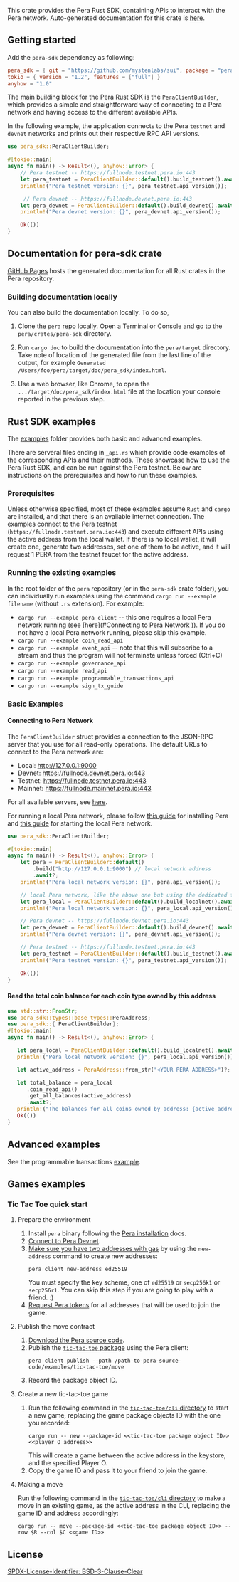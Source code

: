 This crate provides the Pera Rust SDK, containing APIs to interact with the Pera network. Auto-generated documentation for this crate is [here](https://mystenlabs.github.io/pera/pera_sdk/index.html).

## Getting started

Add the `pera-sdk` dependency as following:

```toml
pera_sdk = { git = "https://github.com/mystenlabs/sui", package = "pera-sdk"}
tokio = { version = "1.2", features = ["full"] }
anyhow = "1.0"
```

The main building block for the Pera Rust SDK is the `PeraClientBuilder`, which provides a simple and straightforward way of connecting to a Pera network and having access to the different available APIs.

In the following example, the application connects to the Pera `testnet` and `devnet` networks and prints out their respective RPC API versions.

```rust
use pera_sdk::PeraClientBuilder;

#[tokio::main]
async fn main() -> Result<(), anyhow::Error> {
    // Pera testnet -- https://fullnode.testnet.pera.io:443
    let pera_testnet = PeraClientBuilder::default().build_testnet().await?;
    println!("Pera testnet version: {}", pera_testnet.api_version());

     // Pera devnet -- https://fullnode.devnet.pera.io:443
    let pera_devnet = PeraClientBuilder::default().build_devnet().await?;
    println!("Pera devnet version: {}", pera_devnet.api_version());

    Ok(())
}

```

## Documentation for pera-sdk crate

[GitHub Pages](https://mystenlabs.github.io/pera/pera_sdk/index.html) hosts the generated documentation for all Rust crates in the Pera repository.

### Building documentation locally

You can also build the documentation locally. To do so,

1. Clone the `pera` repo locally. Open a Terminal or Console and go to the `pera/crates/pera-sdk` directory.

1. Run `cargo doc` to build the documentation into the `pera/target` directory. Take note of location of the generated file from the last line of the output, for example `Generated /Users/foo/pera/target/doc/pera_sdk/index.html`.

1. Use a web browser, like Chrome, to open the `.../target/doc/pera_sdk/index.html` file at the location your console reported in the previous step.

## Rust SDK examples

The [examples](https://github.com/MystenLabs/sui/tree/main/crates/pera-sdk/examples) folder provides both basic and advanced examples.

There are serveral files ending in `_api.rs` which provide code examples of the corresponding APIs and their methods. These showcase how to use the Pera Rust SDK, and can be run against the Pera testnet. Below are instructions on the prerequisites and how to run these examples.

### Prerequisites

Unless otherwise specified, most of these examples assume `Rust` and `cargo` are installed, and that there is an available internet connection. The examples connect to the Pera testnet (`https://fullnode.testnet.pera.io:443`) and execute different APIs using the active address from the local wallet. If there is no local wallet, it will create one, generate two addresses, set one of them to be active, and it will request 1 PERA from the testnet faucet for the active address.

### Running the existing examples

In the root folder of the `pera` repository (or in the `pera-sdk` crate folder), you can individually run examples using the command  `cargo run --example filename` (without `.rs` extension). For example:
* `cargo run --example pera_client` -- this one requires a local Pera network running (see [here](#Connecting to Pera Network
)). If you do not have a local Pera network running, please skip this example.
* `cargo run --example coin_read_api`
* `cargo run --example event_api` -- note that this will subscribe to a stream and thus the program will not terminate unless forced (Ctrl+C)
* `cargo run --example governance_api`
* `cargo run --example read_api`
* `cargo run --example programmable_transactions_api`
* `cargo run --example sign_tx_guide`

### Basic Examples

#### Connecting to Pera Network
The `PeraClientBuilder` struct provides a connection to the JSON-RPC server that you use for all read-only operations. The default URLs to connect to the Pera network are:

- Local: http://127.0.0.1:9000
- Devnet: https://fullnode.devnet.pera.io:443
- Testnet: https://fullnode.testnet.pera.io:443
- Mainnet: https://fullnode.mainnet.pera.io:443

For all available servers, see [here](https://pera.io/networkinfo).

For running a local Pera network, please follow [this guide](https://docs.pera.io/build/pera-local-network) for installing Pera and [this guide](https://docs.pera.io/build/pera-local-network#start-the-local-network) for starting the local Pera network.


```rust
use pera_sdk::PeraClientBuilder;

#[tokio::main]
async fn main() -> Result<(), anyhow::Error> {
    let pera = PeraClientBuilder::default()
        .build("http://127.0.0.1:9000") // local network address
        .await?;
    println!("Pera local network version: {}", pera.api_version());

    // local Pera network, like the above one but using the dedicated function
    let pera_local = PeraClientBuilder::default().build_localnet().await?;
    println!("Pera local network version: {}", pera_local.api_version());

    // Pera devnet -- https://fullnode.devnet.pera.io:443
    let pera_devnet = PeraClientBuilder::default().build_devnet().await?;
    println!("Pera devnet version: {}", pera_devnet.api_version());

    // Pera testnet -- https://fullnode.testnet.pera.io:443
    let pera_testnet = PeraClientBuilder::default().build_testnet().await?;
    println!("Pera testnet version: {}", pera_testnet.api_version());

    Ok(())
}
```

#### Read the total coin balance for each coin type owned by this address
```rust
use std::str::FromStr;
use pera_sdk::types::base_types::PeraAddress;
use pera_sdk::{ PeraClientBuilder};
#[tokio::main]
async fn main() -> Result<(), anyhow::Error> {

   let pera_local = PeraClientBuilder::default().build_localnet().await?;
   println!("Pera local network version: {}", pera_local.api_version());

   let active_address = PeraAddress::from_str("<YOUR PERA ADDRESS>")?; // change to your Pera address

   let total_balance = pera_local
      .coin_read_api()
      .get_all_balances(active_address)
      .await?;
   println!("The balances for all coins owned by address: {active_address} are {}", total_balance);
   Ok(())
}
```

## Advanced examples

See the programmable transactions [example](https://github.com/MystenLabs/sui/blob/main/crates/pera-sdk/examples/programmable_transactions_api.rs).

## Games examples

### Tic Tac Toe quick start

1. Prepare the environment
   1. Install `pera` binary following the [Pera installation](https://github.com/MystenLabs/sui/blob/main/docs/content/guides/developer/getting-started/pera-install.mdx) docs.
   1. [Connect to Pera Devnet](https://github.com/MystenLabs/sui/blob/main/docs/content/guides/developer/getting-started/connect.mdx).
   1. [Make sure you have two addresses with gas](https://github.com/MystenLabs/sui/blob/main/docs/content/guides/developer/getting-started/get-address.mdx) by using the `new-address` command to create new addresses:
      ```shell
      pera client new-address ed25519
      ```
      You must specify the key scheme, one of `ed25519` or `secp256k1` or `secp256r1`.
      You can skip this step if you are going to play with a friend. :)
   1. [Request Pera tokens](https://github.com/MystenLabs/sui/blob/main/docs/content/guides/developer/getting-started/get-coins.mdx) for all addresses that will be used to join the game.

2. Publish the move contract
   1. [Download the Pera source code](https://github.com/MystenLabs/sui/blob/main/docs/content/guides/developer/getting-started/pera-install.mdx).
   1. Publish the [`tic-tac-toe` package](https://github.com/MystenLabs/sui/tree/main/examples/tic-tac-toe/move)
      using the Pera client:
      ```shell
      pera client publish --path /path-to-pera-source-code/examples/tic-tac-toe/move
      ```
   1. Record the package object ID.

3. Create a new tic-tac-toe game
   1. Run the following command in the [`tic-tac-toe/cli` directory](https://github.com/MystenLabs/sui/tree/main/examples/tic-tac-toe/cli) to start a new game, replacing the game package objects ID with the one you recorded:
      ```shell
      cargo run -- new --package-id <<tic-tac-toe package object ID>> <<player O address>>
      ```
      This will create a game between the active address in the keystore, and the specified Player O.
   1. Copy the game ID and pass it to your friend to join the game.

4. Making a move

   Run the following command in the [`tic-tac-toe/cli` directory](https://github.com/MystenLabs/sui/tree/main/examples/tic-tac-toe/cli) to make a move in an existing game, as the active address in the CLI, replacing the game ID and address accordingly:
   ```shell
   cargo run -- move --package-id <<tic-tac-toe package object ID>> --row $R --col $C <<game ID>>
   ```

## License

[SPDX-License-Identifier: BSD-3-Clause-Clear](https://github.com/MystenLabs/sui/blob/main/LICENSE)
